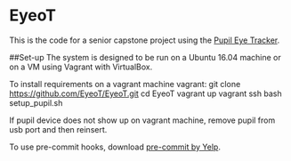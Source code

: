 # EyeoT
This is the code for a senior capstone project using the [Pupil Eye Tracker](pupil-labs.com).

##Set-up
The system is designed to be run on a Ubuntu 16.04 machine or on a VM using Vagrant with VirtualBox.

To install requirements on a vagrant machine vagrant:
git clone https://github.com/EyeoT/EyeoT.git
cd EyeoT
vagrant up
vagrant ssh
bash setup_pupil.sh

If pupil device does not show up on vagrant machine, remove pupil from usb port and then reinsert.

To use pre-commit hooks, download [pre-commit by Yelp](http://www.pre-commit.com).
